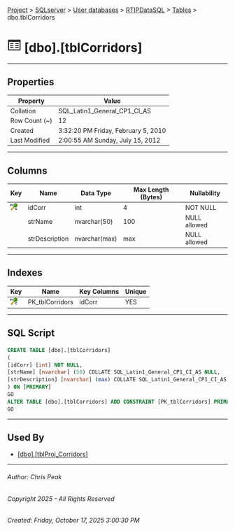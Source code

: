 #### 

[Project](../../../../index.md) > [SQLserver](../../../index.md) > [User databases](../../index.md) > [RTIPDataSQL](../index.md) > [Tables](Tables.md) > dbo.tblCorridors

# ![Tables](../../../../Images/Table32.png) [dbo].[tblCorridors]

---

## <a name="#properties"></a>Properties

| Property | Value |
|---|---|
| Collation | SQL_Latin1_General_CP1_CI_AS |
| Row Count (~) | 12 |
| Created | 3:32:20 PM Friday, February 5, 2010 |
| Last Modified | 2:00:55 AM Sunday, July 15, 2012 |


---

## <a name="#columns"></a>Columns

| Key | Name | Data Type | Max Length (Bytes) | Nullability |
|---|---|---|---|---|
| [![Cluster Primary Key PK_tblCorridors: idCorr](../../../../Images/pkcluster.png)](#indexes) | idCorr | int | 4 | NOT NULL |
|  | strName | nvarchar(50) | 100 | NULL allowed |
|  | strDescription | nvarchar(max) | max | NULL allowed |


---

## <a name="#indexes"></a>Indexes

| Key | Name | Key Columns | Unique |
|---|---|---|---|
| [![Cluster Primary Key PK_tblCorridors: idCorr](../../../../Images/pkcluster.png)](#indexes) | PK_tblCorridors | idCorr | YES |


---

## <a name="#sqlscript"></a>SQL Script

```sql
CREATE TABLE [dbo].[tblCorridors]
(
[idCorr] [int] NOT NULL,
[strName] [nvarchar] (50) COLLATE SQL_Latin1_General_CP1_CI_AS NULL,
[strDescription] [nvarchar] (max) COLLATE SQL_Latin1_General_CP1_CI_AS NULL
) ON [PRIMARY]
GO
ALTER TABLE [dbo].[tblCorridors] ADD CONSTRAINT [PK_tblCorridors] PRIMARY KEY CLUSTERED ([idCorr]) ON [PRIMARY]
GO

```


---

## <a name="#usedby"></a>Used By

* [[dbo].[tblProj_Corridors]](dbo_tblProj_Corridors.md)


---

###### Author:  Chris Peak

###### Copyright 2025 - All Rights Reserved

###### Created: Friday, October 17, 2025 3:00:30 PM

